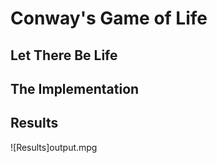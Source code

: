 # Conway's Game of Life

## Let There Be Life

## The Implementation

## Results
![Results]output.mpg